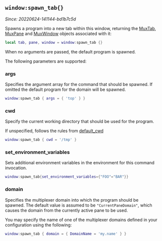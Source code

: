## `window:spawn_tab{}`

*Since: 20220624-141144-bd1b7c5d*

Spawns a program into a new tab within this window, returning the
[MuxTab](../MuxTab.md), [MuxPane](../MuxPane.md) and
[MuxWindow](index.md) objects associated with it:

```lua
local tab, pane, window = window:spawn_tab {}
```

When no arguments are passed, the default program is spawned.

The following parameters are supported:

### args

Specifies the argument array for the command that should be spawned.
If omitted the default program for the domain will be spawned.

```lua
window:spawn_tab { args = { 'top' } }
```

### cwd

Specify the current working directory that should be used for
the program.

If unspecified, follows the rules from [default_cwd](../config/default_cwd.md)

```lua
window:spawn_tab { cwd = '/tmp' }
```

### set_environment_variables

Sets additional environment variables in the environment for
this command invocation.

```lua
window:spawn_tab{set_environment_variables={"FOO"="BAR"}}
```

### domain

Specifies the multiplexer domain into which the program should
be spawned.  The default value is assumed to be `"CurrentPaneDomain"`,
which causes the domain from the currently active pane to be used.

You may specify the name of one of the multiplexer domains
defined in your configuration using the following:

```lua
window:spawn_tab { domain = { DomainName = 'my.name' } }
```


